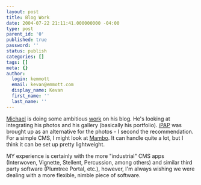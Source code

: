 ```yaml
---
layout: post
title: Blog Work
date: 2004-07-22 21:11:41.000000000 -04:00
type: post
parent_id: '0'
published: true
password: ''
status: publish
categories: []
tags: []
meta: {}
author:
  login: kemmott
  email: kevan@emmott.com
  display_name: Kevan
  first_name: ''
  last_name: ''
---
```

<p><a href="http://binarybonsai.com">Michael</a> is doing some ambitious <a href="http://binarybonsai.com/archives/2004/07/22/left-to-trim">work</a> on his blog. He's looking at integrating his photos and his gallery (basically his portfolio). <a href="http://rebelpixel.com/projects/ipap/">iPAP</a> was brought up as an alternative for the photos - I second the recommendation. For a simple CMS, I might look at <a href="http://www.mamboserver.com">Mambo</a>. It can handle quite a lot, but I think it can be set up pretty lightweight.</p>
<p>MY experience is certainly with the more "industrial" CMS apps (Interwoven, Vignette, Stellent, Percussion, among others) and similar third party software (Plumtree Portal, etc.), however, I'm always wishing we were dealing with a more flexible, nimble piece of software.</p>
